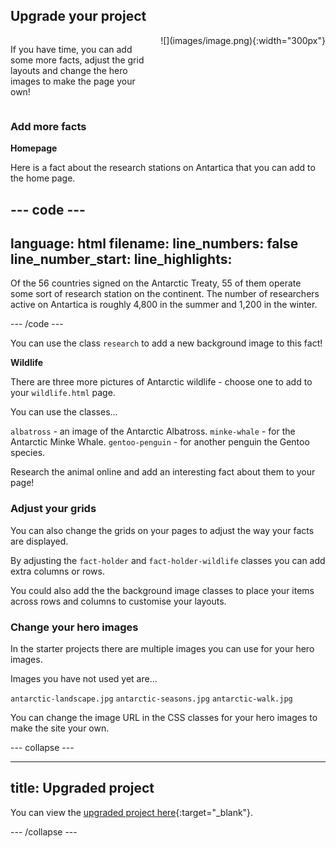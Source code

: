 ## Upgrade your project

<div style="display: flex; flex-wrap: wrap">
<div style="flex-basis: 200px; flex-grow: 1; margin-right: 15px;">

If you have time, you can add some more facts, adjust the grid layouts and change the hero images to make the page your own! 
</div>
<div>
![](images/image.png){:width="300px"}
</div>
</div>

### Add more facts

**Homepage**

Here is a fact about the research stations on Antartica that you can add to the home page. 

--- code ---
---
language: html
filename: 
line_numbers: false
line_number_start: 
line_highlights: 
---

<p>Of the 56 countries signed on the Antarctic Treaty, 55 of them operate some sort of research station on the continent. The number of researchers active on Antartica is roughly 4,800 in the summer and 1,200 in the winter.</p>

--- /code ---

You can use the class `research` to add a new background image to this fact!

**Wildlife**

There are three more pictures of Antarctic wildlife - choose one to add to your `wildlife.html` page. 

You can use the classes...

`albatross` - an image of the Antarctic Albatross.
`minke-whale` - for the Antarctic Minke Whale.
`gentoo-penguin` - for another penguin the Gentoo species.

Research the animal online and add an interesting fact about them to your page!

### Adjust your grids

You can also change the grids on your pages to adjust the way your facts are displayed. 

By adjusting the `fact-holder` and `fact-holder-wildlife` classes you can add extra columns or rows. 

You could also add the the background image classes to place your items across rows and columns to customise your layouts. 

### Change your hero images

In the starter projects there are multiple images you can use for your hero images.

Images you have not used yet are...

`antarctic-landscape.jpg`
`antarctic-seasons.jpg`
`antarctic-walk.jpg`

You can change the image URL in the CSS classes for your hero images to make the site your own.

--- collapse ---

---
title: Upgraded project
---

You can view the [upgraded project here](https://editor.raspberrypi.org/en/projects/welcome-to-antartica-upgraded){:target="_blank"}.

--- /collapse ---